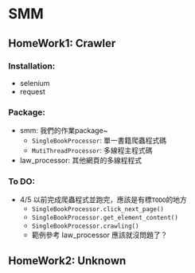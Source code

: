 # SMM
## HomeWork1: Crawler
### Installation:
- selenium
- request
### Package:
- smm: 我們的作業package~
    - `SingleBookProcessor`: 單一書籍爬蟲程式碼
    - `MutiThreadProcessor`: 多線程主程式碼
- law_processor: 其他網頁的多線程程式
### To DO:
- 4/5 以前完成爬蟲程式並跑完，應該是有標`TODO`的地方
    - `SingleBookProcessor.click_next_page()`
    - `SingleBookProcessor.get_element_content()`
    - `SingleBookProcessor.crawling()`
    - 範例參考 law_processor 應該就沒問題了？
## HomeWork2: Unknown

